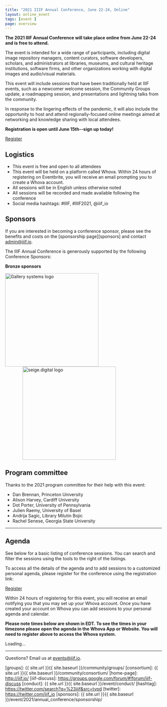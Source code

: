 ```yaml
---
title: "2021 IIIF Annual Conference, June 22-24, Online"
layout: online_event
tags: [event ]
page: overview
---
```


<!-- <script type="text/javascript" src="//cdnjs.cloudflare.com/ajax/libs/jstimezonedetect/1.0.4/jstz.min.js"></script>
<script src="{{ site.url }}{{ site.baseurl }}/js/vendor/add-to-calendar.min.js"></script>
<script src="{{ site.url }}{{ site.baseurl }}/js/vendor/moment-with-locales.min.js"></script>
<script src="{{ site.url }}{{ site.baseurl }}/js/vendor/moment-timezone-with-data.js"></script> -->

**The 2021 IIIF Annual Conference will take place online from June 22-24 and is free to attend.**

The event is intended for a wide range of participants, including digital image repository managers, content curators, software developers, scholars, and administrators at libraries, museums, and cultural heritage institutions, software firms, and other organizations working with digital images and audio/visual materials.

This event will include sessions that have been traditionally held at IIIF events, such as a newcomer welcome session, the Community Groups update, a roadmapping session, and presentations and lightning talks from the community.

In response to the lingering effects of the pandemic, it will also include the opportunity to host and attend regionally-focused online meetings aimed at networking and knowledge sharing with local attendees.

**Registration is open until June 15th--sign up today!**

<p class="register"><a href="https://www.eventbrite.com/e/2021-iiif-annual-conference-registration-150096060357">Register</a></p>


## Logistics
* This event is free and open to all attendees
* This event will be held on a platform called Whova. Within 24 hours of registering on Eventbrite, you will receive an email prompting you to create a Whova account.
* All sessions will be in English unless otherwise noted
* All sessions will be recorded and made available following the conference
* Social media hashtags: #IIIF, #IIIF2021, @iiif_io

## Sponsors

If you are interested in becoming a conference sponsor, please see the benefits and costs on the [sponsorship page][sponsors] and contact <admin@iiif.io>.

The IIIF Annual Conference is generously supported by the following Conference Sponsors:

<!-- **Gold sponsors**  <br>
<a href="https://www.phaseone.com/" style="border-bottom: none"><img src="https://www.phaseone.com/~/media/Phase%20One/ASeriesTest/logo.ashx?h=75&la=en&w=120&hash=C7DE7F6657393312DB60AC3E388019D56CB6DAD4" alt='phase one logo' style="width: 300px"></a>
<a href="https://www.cogapp.com/" style="border-bottom: none"><img src="{{ site.url }}{{ site.baseurl }}/img/event/sponsors/Cogapp_Logo_lg_black.png" alt='Cogapp logo' style="width: 300px"></a>
<a href="https://www.oclc.org/" style="border-bottom: none"><img src="{{ site.url }}{{ site.baseurl }}/img/event/sponsors/oclc_logo.png" alt='OCLC logo' style="width: 300px"></a> -->

<!-- **Silver sponsors**  <br>
<a href="https://www.textandbytes.com/" style="border-bottom: none"><img src="{{ site.url }}{{ site.baseurl }}/img/event/sponsors/text_and_bytes_logo.png" alt='text and bytes logo' style="width: 300px"></a>
<a href="http://www.casalini.it/" style="border-bottom: none"><img src="{{ site.url }}{{ site.baseurl }}/img/event/sponsors/logo_casalini_atcult_300px.png" alt='Casalini logo' style="width: 300px"></a>
 -->

**Bronze sponsors**  <br>
<!-- <a href="https://www.veridiansoftware.com/" style="border-bottom: none"><img src="{{ site.url }}{{ site.baseurl }}/img/event/sponsors/VeridianLogoRGB1.jpg" alt='veridian software logo' style="width: 300px"></a> -->
<a href="https://gallerysystems.com/international-image-interoperability-framework-iiif/" style="border-bottom: none"><img src="{{ site.url }}{{ site.baseurl }}/img/event/sponsors/gslogo_highres.jpg" alt="Gallery systems logo" style="width: 300px"></a>
<a href="https://seige.digital" style="border-bottom: none"><img src="{{ site.url }}{{ site.baseurl }}/img/event/sponsors/seige.digital-logo-1600.png" alt="seige.digital logo" style="width: 300px; padding-left: 4em;"></a>
<!-- <a href="https://fromthepage.com/" style="border-bottom: none"><img src="{{ site.url }}{{ site.baseurl }}/img/event/sponsors/fromthepage_logo_300px.jpg" alt="From the Page logo" style="width: 250px"></a> -->

## Program committee
Thanks to the 2021 program committee for their help with this event:
* Dan Brennan, Princeton University
* Alison Harvey, Cardiff University
* Dot Porter, University of Pennsylvania
* Julien Raemy, University of Basel
* Andrija Sagic, Library Milutin Bojic
* Rachel Senese, Georgia State University

---

## Agenda

See below for a basic listing of conference sessions. You can search and filter the sessions using the tools to the right of the listings.

To access all the details of the agenda and to add sessions to a customized personal agenda, please register for the conference using the registration link:

<p class="register"><a href="https://www.eventbrite.com/e/2021-iiif-annual-conference-registration-150096060357">Register</a></p>

Within 24 hours of registering for this event, you will receive an email notifying you that you may set up your Whova account. Once you have created your account on Whova you can add sessions to your personal agenda and calendar.

__Please note times below are shown in EDT. To see the times in your timezone please open the agenda in the Whova App or Website. You will need to register above to access the Whova system.__

<div><div title="Whova event and conference app" id="whova-agendawidget"><p id="whova-loading">Loading...</p></div><script src="https://whova.com/static/frontend/agenda_webpage/js/embedagenda.js?eid=annua8_202106&host=https://whova.com" type="text/javascript"  id="embeded-agenda-script"></script></div>

---


Questions? Email us at <events@iiif.io>.

[iiif]: https://iiif.io/
[groups]: {{ site.url }}{{ site.baseurl }}/community/groups/
[consortium]: {{ site.url }}{{ site.baseurl }}/community/consortium/
[home-page]: http://iiif.io/
[iiif-discuss]: https://groups.google.com/forum/#!forum/iiif-discuss
[conduct]: {{ site.url }}{{ site.baseurl }}/event/conduct/
[hashtag]: https://twitter.com/search?q=%23iiif&src=typd
[twitter]: https://twitter.com/iiif_io
[sponsors]: {{ site.url }}{{ site.baseurl }}/event/2021/annual_conference/sponsorship/
